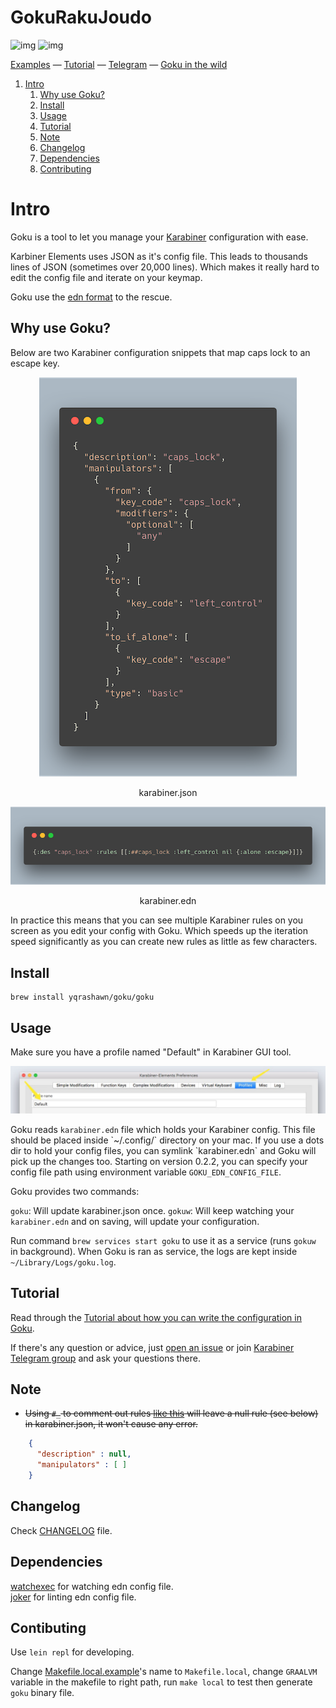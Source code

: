 
# GokuRakuJoudo

![img](https://travis-ci.com/yqrashawn/GokuRakuJoudo.svg?branch=master)
![img](https://coveralls.io/repos/github/yqrashawn/GokuRakuJoudo/badge.svg)

[Examples](./examples.org) &mdash;
[Tutorial](./tutorial.md) &mdash;
[Telegram](https://t.me/karabinermac) &mdash;
[Goku in the wild](./in-the-wild.md)

1.  [Intro](#intro)
    1.  [Why use Goku?](#why)
    2.  [Install](#install)
    3.  [Usage](#usage)
    4.  [Tutorial](#tutorial)
    5.  [Note](#note)
    6.  [Changelog](#changelog)
    7.  [Dependencies](#dependencies)
    8.  [Contributing](#contributing)



<a id="GokuRakuJoudo"></a>

# Intro

Goku is a tool to let you manage your
[Karabiner](https://github.com/tekezo/Karabiner-Elements) configuration with
ease. 

Karbiner Elements uses JSON as it's config file. This leads to thousands lines
of JSON (sometimes over 20,000 lines). Which makes it really hard to edit the
config file and iterate on your keymap. 

Goku use the [edn format](https://github.com/edn-format/edn) to the rescue.


<a id="why"></a>

## Why use Goku?

Below are two Karabiner configuration snippets that map caps lock to an escape
key.  

<div class="HTML">
<p align="center"><img src="resources/images/karabiner.json.png" /></p>
<p align="center">karabiner.json</span>
</div>

<div class="HTML">
<p align="center"><img src="resources/images/karabiner.edn.png" /></p>
<p align="center">karabiner.edn</span>
</div>

In practice this means that you can see multiple Karabiner rules on you screen
as you edit your config with Goku. Which speeds up the iteration speed
significantly as you can create new rules as little as few characters.  


<a id="install"></a>

## Install

    brew install yqrashawn/goku/goku


<a id="usage"></a>

## Usage

Make sure you have a profile named "Default" in Karabiner GUI tool.

![img](./resources/images/karabiner-profile.jpg)

Goku reads `karabiner.edn` file which holds your Karabiner config. This file
should be placed inside \`~/.config/\` directory on your mac. If you use a dots
dir to hold your config files, you can symlink \`karabiner.edn\` and Goku will
pick up the changes too. Starting on version 0.2.2, you can specify your config
file path using environment variable `GOKU_EDN_CONFIG_FILE`. 

Goku provides two commands:

`goku`: Will update karabiner.json once.
`gokuw`: Will keep watching your `karabiner.edn` and on saving, will update your
configuration. 

Run command `brew services start goku` to use it as a service (runs `gokuw` in
background). When Goku is ran as service, the logs are kept inside
`~/Library/Logs/goku.log`.  


<a id="tutorial"></a>

## Tutorial

Read through the [Tutorial about how you can write the configuration in
Goku](./tutorial.md). 

If there's any question or advice, just [open an issue](../../issues/new) or
join [Karabiner Telegram group](https://t.me/karabinermac) and ask your
questions there. 

<a id="note"></a>

## Note

-  ~~Using `#_` to comment out rules [like
   this](https://github.com/yqrashawn/yqdotfiles/blob/2699f833f9431ca197d50f6905c825712f7aee8d/.config/karabiner.edn#L41)
   will leave a null rule (see below) in karabiner.json, it won't cause any
   error.~~ 

```json
    {
      "description" : null,
      "manipulators" : [ ]
    }
```

<a id="changelog"></a>

## Changelog

Check [CHANGELOG](./CHANGELOG.org) file.

<a id="dependencies"></a>

## Dependencies

[watchexec](https://github.com/watchexec/watchexec) for watching edn config
file.   
[joker](https://github.com/candid82/joker) for linting edn config file.   

<a id="contributing"></a>

## Contibuting

Use `lein repl` for developing.

Change [Makefile.local.example](./Makefile.local.example)'s name to
`Makefile.local`, change `GRAALVM` variable in the makefile to right path, run
`make local` to test then generate `goku` binary file.  